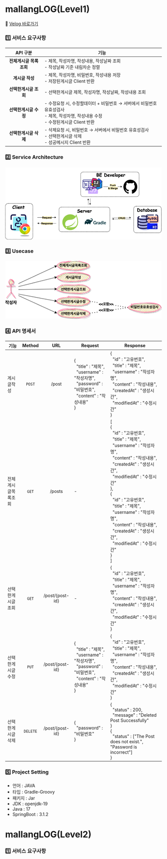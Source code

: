 # mallangLOG(Level1)

📍 [Velog 바로가기](https://velog.io/@mallang/SpringBoot-mallangLOGLevel1)

### 1️⃣ 서비스 요구사항
|API 구분|기능|
|:---:|---|
|**전체게시글 목록조회**|- 제목, 작성자명, 작성내용, 작성날짜 조회 <br> - 작성날짜 기준 내림차순 정렬|
|**게시글 작성**|- 제목, 작성자명, 비밀번호, 작성내용 저장 <br> - 저장된게시글 Client 반환|
|**선택한게시글 조회**|- 선택한게시글 제목, 작성자명, 작성날짜, 작성내용 조회|
|**선택한게시글 수정**|- 수정요청 시, 수정할데이터 + 비밀번호 → 서버에서 비밀번호 유효성검사 <br> - 제목, 작성자명, 작성내용 수정 <br> - 수정된게시글 Client 반환|
|**선택한게시글 삭제**|- 삭제요청 시, 비밀번호 → 서버에서 비밀번호 유효성검사 <br> - 선택한게시글 삭제 <br> - 성공메시지 Client 반환|

### 2️⃣ Service Architecture
![serviceArchitecture_mallangLOG(Level1).png](serviceArchitecture_mallangLOG%28Level1%29.png)

### 3️⃣ Usecase
![usecase_mallangLOG(Level1).png](usecase_mallangLOG%28Level1%29.png)

### 4️⃣ API 명세서
|기능|Method|URL|Request| Response                                                                                                                                                                                                                                                                                                                                                                                                                                                |
|---|:---:|:---:|---|---------------------------------------------------------------------------------------------------------------------------------------------------------------------------------------------------------------------------------------------------------------------------------------------------------------------------------------------------------------------------------------------------------------------------------------------------------|
|게시글작성|`POST`|/post|{<br>&nbsp;&nbsp;"title" : "제목",<br>&nbsp;&nbsp;"username" : "작성자명",<br>&nbsp;&nbsp;"password" : "비밀번호",<br>&nbsp;&nbsp;"content" : "작성내용"<br>}| {<br>&nbsp;&nbsp;"id" : "고유번호",<br>&nbsp;&nbsp;"title" : "제목",<br>&nbsp;&nbsp;"username" : "작성자명",<br>&nbsp;&nbsp;"content" : "작성내용",<br>&nbsp;&nbsp;"createdAt" : "생성시간",<br>&nbsp;&nbsp;"modifiedAt" : "수정시간"<br>}                                                                                                                                                                                                                                    |
|전체게시글목록조회|`GET`|/posts|-| [<br>{<br>&nbsp;&nbsp;"id" : "고유번호",<br>&nbsp;&nbsp;"title" : "제목",<br>&nbsp;&nbsp;"username" : "작성자명",<br>&nbsp;&nbsp;"content" : "작성내용",<br>&nbsp;&nbsp;"createdAt" : "생성시간",<br>&nbsp;&nbsp;"modifiedAt" : "수정시간"<br>},<br>{<br>&nbsp;&nbsp;"id" : "고유번호",<br>&nbsp;&nbsp;"title" : "제목",<br>&nbsp;&nbsp;"username" : "작성자명",<br>&nbsp;&nbsp;"content" : "작성내용",<br>&nbsp;&nbsp;"createdAt" : "생성시간",<br>&nbsp;&nbsp;"modifiedAt" : "수정시간"<br>}<br>] |
|선택한게시글조회|`GET`|/post/{post-id}|-| {<br>&nbsp;&nbsp;"id" : "고유번호",<br>&nbsp;&nbsp;"title" : "제목",<br>&nbsp;&nbsp;"username" : "작성자명",<br>&nbsp;&nbsp;"content" : "작성내용",<br>&nbsp;&nbsp;"createdAt" : "생성시간",<br>&nbsp;&nbsp;"modifiedAt" : "수정시간"<br>}                                                                                                                                                                                                                                    |
|선택한게시글수정|`PUT`|/post/{post-id}|{<br>&nbsp;&nbsp;"title" : "제목",<br>&nbsp;&nbsp;"username" : "작성자명",<br>&nbsp;&nbsp;"password" : "비밀번호",<br>&nbsp;&nbsp;"content" : "작성내용"<br>}| {<br>&nbsp;&nbsp;"id" : "고유번호",<br>&nbsp;&nbsp;"title" : "제목",<br>&nbsp;&nbsp;"username" : "작성자명",<br>&nbsp;&nbsp;"content" : "작성내용",<br>&nbsp;&nbsp;"createdAt" : "생성시간",<br>&nbsp;&nbsp;"modifiedAt" : "수정시간"<br>}                                                                                                                                                                                                                                    |
|선택한게시글삭제|`DELETE`|/post/{post-id}|{<br>&nbsp;&nbsp;"password" : "비밀번호"<br>}| {<br>&nbsp;&nbsp;"status" : 200,<br>&nbsp;&nbsp;"message" : "Deleted Post Successfully"<br>}<br>{<br>&nbsp;&nbsp;"status" : ["The Post does not exist.", "Password is incorrect"]<br>}                                                                                                                                                                                                                                                                  |

### 5️⃣ Project Setting
- 언어 : JAVA
- 타입 : Gradle-Groovy
- 패키지 : Jar
- JDK : openjdk-19
- Java : 17
- SpringBoot : 3.1.2

# mallangLOG(Level2)

### 1️⃣ 서비스 요구사항
